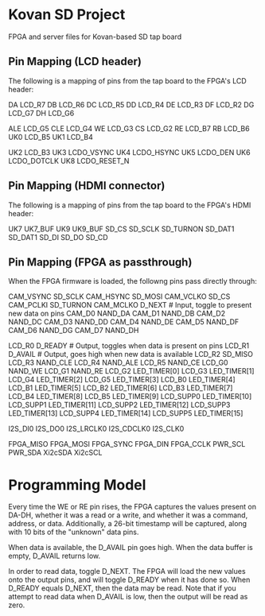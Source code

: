Kovan SD Project
================

FPGA and server files for Kovan-based SD tap board


Pin Mapping (LCD header)
-----------

The following is a mapping of pins from the tap board to the FPGA's LCD header:

DA LCD\_R7
DB LCD\_R6
DC LCD\_R5
DD LCD\_R4
DE LCD\_R3
DF LCD\_R2
DG LCD\_G7
DH LCD\_G6

ALE LCD\_G5
CLE LCD\_G4
WE LCD\_G3
CS LCD\_G2
RE LCD\_B7
RB LCD\_B6
UK0 LCD\_B5
UK1 LCD\_B4

UK2 LCD\_B3
UK3 LCDO\_VSYNC
UK4 LCDO\_HSYNC
UK5 LCDO\_DEN
UK6 LCDO\_DOTCLK
UK8 LCDO\_RESET\_N


Pin Mapping (HDMI connector)
----------------------------

The following is a mapping of pins from the tap board to the FPGA's HDMI header:


UK7 UK7\_BUF
UK9 UK9\_BUF
SD\_CS
SD\_SCLK
SD\_TURNON
SD\_DAT1
SD\_DAT1
SD\_DI
SD\_DO
SD\_CD


Pin Mapping (FPGA as passthrough)
---------------------------------

When the FPGA firmware is loaded, the followng pins pass directly through:

CAM\_VSYNC SD\_SCLK
CAM\_HSYNC SD\_MOSI
CAM\_VCLKO SD\_CS
CAM\_PCLKI SD\_TURNON
CAM\_MCLKO D\_NEXT # Input, toggle to present new data on pins
CAM\_D0 NAND\_DA
CAM\_D1 NAND\_DB
CAM\_D2 NAND\_DC
CAM\_D3 NAND\_DD
CAM\_D4 NAND\_DE
CAM\_D5 NAND\_DF
CAM\_D6 NAND\_DG
CAM\_D7 NAND\_DH



LCD\_R0 D\_READY # Output, toggles when data is present on pins
LCD\_R1 D\_AVAIL # Output, goes high when new data is available
LCD\_R2 SD\_MISO
LCD\_R3 NAND\_CLE
LCD\_R4 NAND\_ALE
LCD\_R5 NAND\_CE
LCD\_G0 NAND\_WE
LCD\_G1 NAND\_RE
LCD\_G2 LED\_TIMER[0]
LCD\_G3 LED\_TIMER[1]
LCD\_G4 LED\_TIMER[2]
LCD\_G5 LED\_TIMER[3]
LCD\_B0 LED\_TIMER[4]
LCD\_B1 LED\_TIMER[5]
LCD\_B2 LED\_TIMER[6]
LCD\_B3 LED\_TIMER[7]
LCD\_B4 LED\_TIMER[8]
LCD\_B5 LED\_TIMER[9]
LCD\_SUPP0 LED\_TIMER[10]
LCD\_SUPP1 LED\_TIMER[11]
LCD\_SUPP2 LED\_TIMER[12]
LCD\_SUPP3 LED\_TIMER[13]
LCD\_SUPP4 LED\_TIMER[14]
LCD\_SUPP5 LED\_TIMER[15]

I2S\_DI0 
I2S\_DO0 
I2S\_LRCLK0 
I2S\_CDCLK0 
I2S\_CLK0 

FPGA\_MISO 
FPGA\_MOSI 
FPGA\_SYNC 
FPGA\_DIN 
FPGA\_CCLK
PWR\_SCL
PWR\_SDA
Xi2cSDA
Xi2cSCL


Programming Model
=================

Every time the WE or RE pin rises, the FPGA captures the values present on
DA-DH, whether it was a read or a write, and whether it was a command,
address, or data.  Additionally, a 26-bit timestamp will be captured, along
with 10 bits of the "unknown" data pins.

When data is available, the D\_AVAIL pin goes high.  When the data buffer
is empty, D\_AVAIL returns low.

In order to read data, toggle D\_NEXT.  The FPGA will load the new values
onto the output pins, and will toggle D\_READY when it has done so.  When
D\_READY equals D\_NEXT, then the data may be read.  Note that if you
attempt to read data when D\_AVAIL is low, then the output will be read as
zero.


